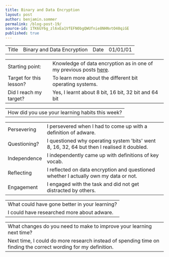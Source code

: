 ```yaml
---
title: Binary and Data Encryption
layout: post
author: benjamin.sommer
permalink: /blog-post-19/
source-id: 1TK6GY6g_zl6xEa1VfEFN0bgQWUfnie8NHNvtO40qiGE
published: true
---
```

<table>
  <tr>
    <td>Title</td>
    <td>Binary and Data Encryption</td>
    <td>Date</td>
    <td>01/01/01</td>
  </tr>
</table>


<table>
  <tr>
    <td>Starting point:</td>
    <td>Knowledge of data encryption as in one of my previous posts <a href="https://comput3rz.github.io/blog-post-7/">here</a>.</td>
  </tr>
  <tr>
    <td>Target for this lesson?</td>
    <td>To learn more about the different bit operating systems.</td>
  </tr>
  <tr>
    <td>Did I reach my target? </td>
    <td>Yes, I learnt about 8 bit, 16 bit, 32 bit and 64 bit</td>
  </tr>
</table>


<table>
  <tr>
    <td>How did you use your learning habits this week?</td>
  </tr>
</table>


<table>
  <tr>
    <td>Persevering</td>
    <td>I persevered when I had to come up with a definition of adware.</td>
  </tr>
  <tr>
    <td>Questioning?</td>
    <td>I questioned why operating system 'bits' went 8, 16, 32, 64 but then I realised it doubled.</td>
  </tr>
  <tr>
    <td>Independence</td>
    <td>I independently came up with definitions of key vocab.</td>
  </tr>
  <tr>
    <td>Reflecting</td>
    <td>I reflected on data encryption and questioned whether I actually own my data or not.</td>
  </tr>
  <tr>
    <td>Engagement</td>
    <td>I engaged with the task and did not get distracted by others.</td>
  </tr>
</table>


<table>
  <tr>
    <td>What could have gone better in your learning?</td>
  </tr>
  <tr>
    <td>I could have researched more about adware.</td>
  </tr>
</table>


<table>
  <tr>
    <td>What changes do you need to make to improve your learning next time?</td>
  </tr>
  <tr>
    <td>Next time, I could do more research instead of spending time on finding the correct wording for my definition.</td>
  </tr>
</table>


